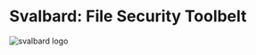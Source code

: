 # Svalbard: File Security Toolbelt

![svalbard logo](https://s3.amazonaws.com/mesogii-repo-images/svalbard.jpg)
